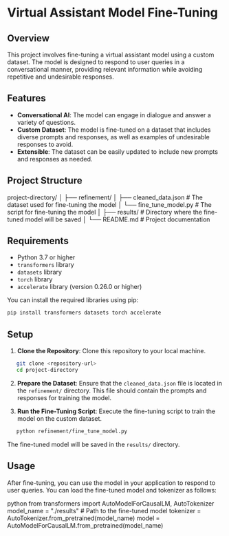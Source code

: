 # Virtual Assistant Model Fine-Tuning

## Overview

This project involves fine-tuning a virtual assistant model using a custom dataset. The model is designed to respond to user queries in a conversational manner, providing relevant information while avoiding repetitive and undesirable responses.

## Features

- **Conversational AI**: The model can engage in dialogue and answer a variety of questions.
- **Custom Dataset**: The model is fine-tuned on a dataset that includes diverse prompts and responses, as well as examples of undesirable responses to avoid.
- **Extensible**: The dataset can be easily updated to include new prompts and responses as needed.

## Project Structure

project-directory/
│
├── refinement/
│ ├── cleaned_data.json # The dataset used for fine-tuning the model
│ └── fine_tune_model.py # The script for fine-tuning the model
│
├── results/ # Directory where the fine-tuned model will be saved
│
└── README.md # Project documentation


## Requirements

- Python 3.7 or higher
- `transformers` library
- `datasets` library
- `torch` library
- `accelerate` library (version 0.26.0 or higher)

You can install the required libraries using pip:

```bash
pip install transformers datasets torch accelerate
```

## Setup

1. **Clone the Repository**:
   Clone this repository to your local machine.

```bash
   git clone <repository-url>
   cd project-directory
```

2. **Prepare the Dataset**:
   Ensure that the `cleaned_data.json` file is located in the `refinement/` directory. This file should contain the prompts and responses for training the model.

3. **Run the Fine-Tuning Script**:
   Execute the fine-tuning script to train the model on the custom dataset.

```bash
   python refinement/fine_tune_model.py
```

   The fine-tuned model will be saved in the `results/` directory.

## Usage

After fine-tuning, you can use the model in your application to respond to user queries. You can load the fine-tuned model and tokenizer as follows:

python
from transformers import AutoModelForCausalLM, AutoTokenizer
model_name = "./results" # Path to the fine-tuned model
tokenizer = AutoTokenizer.from_pretrained(model_name)
model = AutoModelForCausalLM.from_pretrained(model_name)

